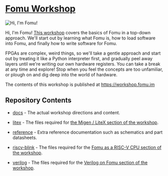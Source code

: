 # [Fomu Workshop](https://workshop.fomu.im/)

![Hi, I'm Fomu!](img/logo.png "Fomu logo")

Hi, I'm Fomu!  [This workshop](https://workshop.fomu.im/) covers the basics of
Fomu in a top-down approach.  We'll start out by learning what Fomu is, how to
load software into Fomu, and finally how to write software for Fomu.

FPGAs are complex, weird things, so we'll take a gentle approach and start out
by treating it like a Python interpreter first, and gradually peel away layers
until we're writing our own hardware registers.  You can take a break at any
time and explore!  Stop when you feel the concepts are too unfamiliar, or
plough on and dig deep into the world of hardware.

The contents of this workshop is published at https://workshop.fomu.im

## Repository Contents

 - [docs](./docs) - The actual workshop directions and content.

 - [litex](./litex) - The files required for
   [the Migen / LiteX section of the workshop](https://workshop.fomu.im/en/latest/migen.html).

 - [reference](./reference) - Extra reference documentation such as schematics
   and part datasheets.

 - [riscv-blink](./riscv-blink) - The files required for the
   [Fomu as a RISC-V CPU section of the workshop](https://workshop.fomu.im/en/latest/riscv.html).

 - [verilog](./verilog) - The files required for the
   [Verilog on Fomu section of the workshop](https://workshop.fomu.im/en/latest/verilog.html).

